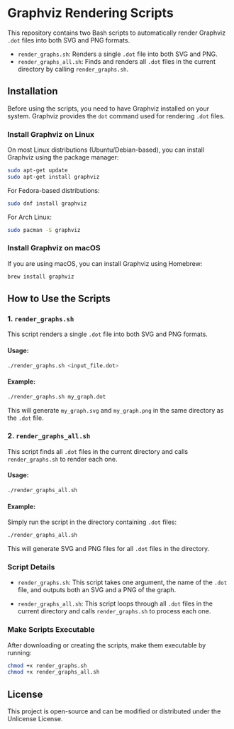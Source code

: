 # Graphviz Rendering Scripts

This repository contains two Bash scripts to automatically render Graphviz `.dot` files into both SVG and PNG formats.

- `render_graphs.sh`: Renders a single `.dot` file into both SVG and PNG.
- `render_graphs_all.sh`: Finds and renders all `.dot` files in the current directory by calling `render_graphs.sh`.

## Installation

Before using the scripts, you need to have Graphviz installed on your system. Graphviz provides the `dot` command used for rendering `.dot` files.

### Install Graphviz on Linux

On most Linux distributions (Ubuntu/Debian-based), you can install Graphviz using the package manager:

```bash
sudo apt-get update
sudo apt-get install graphviz
```

For Fedora-based distributions:

```bash
sudo dnf install graphviz
```

For Arch Linux:

```bash
sudo pacman -S graphviz
```

### Install Graphviz on macOS

If you are using macOS, you can install Graphviz using Homebrew:

```bash
brew install graphviz
```

## How to Use the Scripts

### 1. `render_graphs.sh`

This script renders a single `.dot` file into both SVG and PNG formats.

#### Usage:

```bash
./render_graphs.sh <input_file.dot>
```

#### Example:

```bash
./render_graphs.sh my_graph.dot
```

This will generate `my_graph.svg` and `my_graph.png` in the same directory as the `.dot` file.

### 2. `render_graphs_all.sh`

This script finds all `.dot` files in the current directory and calls `render_graphs.sh` to render each one.

#### Usage:

```bash
./render_graphs_all.sh
```

#### Example:

Simply run the script in the directory containing `.dot` files:

```bash
./render_graphs_all.sh
```

This will generate SVG and PNG files for all `.dot` files in the directory.

### Script Details

- `render_graphs.sh`: This script takes one argument, the name of the `.dot` file, and outputs both an SVG and a PNG of the graph.
  
- `render_graphs_all.sh`: This script loops through all `.dot` files in the current directory and calls `render_graphs.sh` to process each one.

### Make Scripts Executable

After downloading or creating the scripts, make them executable by running:

```bash
chmod +x render_graphs.sh
chmod +x render_graphs_all.sh
```

## License

This project is open-source and can be modified or distributed under the Unlicense License.

